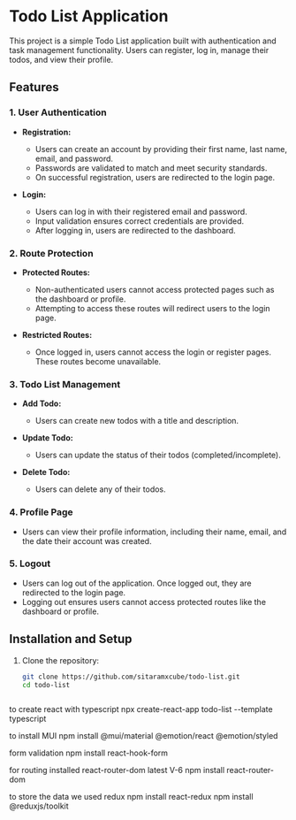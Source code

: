 # Todo List Application

This project is a simple Todo List application built with authentication and task management functionality. Users can register, log in, manage their todos, and view their profile.

## Features

### 1. User Authentication
- **Registration:**
  - Users can create an account by providing their first name, last name, email, and password.
  - Passwords are validated to match and meet security standards.
  - On successful registration, users are redirected to the login page.
  
- **Login:**
  - Users can log in with their registered email and password.
  - Input validation ensures correct credentials are provided.
  - After logging in, users are redirected to the dashboard.
  
### 2. Route Protection
- **Protected Routes:**
  - Non-authenticated users cannot access protected pages such as the dashboard or profile.
  - Attempting to access these routes will redirect users to the login page.
  
- **Restricted Routes:**
  - Once logged in, users cannot access the login or register pages. These routes become unavailable.
  
### 3. Todo List Management
- **Add Todo:**
  - Users can create new todos with a title and description.
  
- **Update Todo:**
  - Users can update the status of their todos (completed/incomplete).
  
- **Delete Todo:**
  - Users can delete any of their todos.
  
### 4. Profile Page
- Users can view their profile information, including their name, email, and the date their account was created.

### 5. Logout
- Users can log out of the application. Once logged out, they are redirected to the login page.
- Logging out ensures users cannot access protected routes like the dashboard or profile.

## Installation and Setup

1. Clone the repository:
   ```bash
   git clone https://github.com/sitaramxcube/todo-list.git
   cd todo-list



to create react with typescript
npx create-react-app todo-list --template typescript

to install MUI
npm install @mui/material @emotion/react @emotion/styled

form validation
npm install react-hook-form 

for routing installed react-router-dom latest V-6
npm install react-router-dom

to store the data we used redux
npm install react-redux
npm install @reduxjs/toolkit
